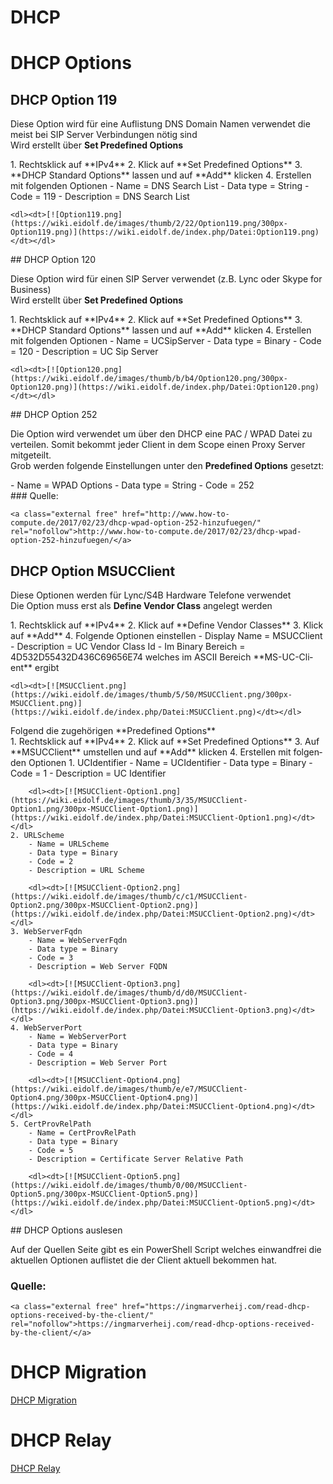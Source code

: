 # DHCP

# <span class="mw-headline" id="bkmrk-dhcp-options-1">DHCP Options</span>

## <span class="mw-headline" id="bkmrk-dhcp-option-119-1">DHCP Option 119</span>

Diese Option wird für eine Auflistung DNS Domain Namen verwendet die meist bei SIP Server Verbindungen nötig sind  
Wird erstellt über **Set Predefined Options**

<div class="vector-body" id="bkmrk-rechtsklick-auf%C2%A0ipv4"><div class="mw-body-content mw-content-ltr" dir="ltr" lang="de"><div class="mw-parser-output">1. Rechtsklick auf **IPv4**
2. Klick auf **Set Predefined Options**
3. **DHCP Standard Options** lassen und auf **Add** klicken
4. Erstellen mit folgenden Optionen 
    - Name = DNS Search List
    - Data type = String
    - Code = 119
    - Description = DNS Search List
    
    <dl><dt>[![Option119.png](https://wiki.eidolf.de/images/thumb/2/22/Option119.png/300px-Option119.png)](https://wiki.eidolf.de/index.php/Datei:Option119.png)</dt></dl>

</div></div></div>## <span class="mw-headline" id="bkmrk-dhcp-option-120-1">DHCP Option 120</span>

Diese Option wird für einen SIP Server verwendet (z.B. Lync oder Skype for Business)  
Wird erstellt über **Set Predefined Options**

<div class="vector-body" id="bkmrk-rechtsklick-auf%C2%A0ipv4-1"><div class="mw-body-content mw-content-ltr" dir="ltr" lang="de"><div class="mw-parser-output">1. Rechtsklick auf **IPv4**
2. Klick auf **Set Predefined Options**
3. **DHCP Standard Options** lassen und auf **Add** klicken
4. Erstellen mit folgenden Optionen 
    - Name = UCSipServer
    - Data type = Binary
    - Code = 120
    - Description = UC Sip Server
    
    <dl><dt>[![Option120.png](https://wiki.eidolf.de/images/thumb/b/b4/Option120.png/300px-Option120.png)](https://wiki.eidolf.de/index.php/Datei:Option120.png)</dt></dl>

</div></div></div>## <span class="mw-headline" id="bkmrk-dhcp-option-252-1">DHCP Option 252</span>

Die Option wird verwendet um über den DHCP eine PAC / WPAD Datei zu verteilen. Somit bekommt jeder Client in dem Scope einen Proxy Server mitgeteilt.  
Grob werden folgende Einstellungen unter den **Predefined Options** gesetzt:

<div class="vector-body" id="bkmrk-name-%3D-wpad-options-"><div class="mw-body-content mw-content-ltr" dir="ltr" lang="de"><div class="mw-parser-output">- Name = WPAD Options
- Data type = String
- Code = 252

</div></div></div>### <span class="mw-headline" id="bkmrk-quelle%3A-1">Quelle:</span>

```
<a class="external free" href="http://www.how-to-compute.de/2017/02/23/dhcp-wpad-option-252-hinzufuegen/" rel="nofollow">http://www.how-to-compute.de/2017/02/23/dhcp-wpad-option-252-hinzufuegen/</a>
```

## <span class="mw-headline" id="bkmrk-dhcp-option-msucclie-1">DHCP Option MSUCClient</span>

Diese Optionen werden für Lync/S4B Hardware Telefone verwendet  
Die Option muss erst als **Define Vendor Class** angelegt werden

<div class="vector-body" id="bkmrk-rechtsklick-auf%C2%A0ipv4-2"><div class="mw-body-content mw-content-ltr" dir="ltr" lang="de"><div class="mw-parser-output">1. Rechtsklick auf **IPv4**
2. Klick auf **Define Vendor Classes**
3. Klick auf **Add**
4. Folgende Optionen einstellen 
    - Display Name = MSUCClient
    - Description = UC Vendor Class Id
    - Im Binary Bereich = 4D532D55432D436C69656E74 welches im ASCII Bereich **MS-UC-Client** ergibt
    
    <dl><dt>[![MSUCClient.png](https://wiki.eidolf.de/images/thumb/5/50/MSUCClient.png/300px-MSUCClient.png)](https://wiki.eidolf.de/index.php/Datei:MSUCClient.png)</dt></dl>

</div></div></div>Folgend die zugehörigen **Predefined Options**

<div class="vector-body" id="bkmrk-rechtsklick-auf%C2%A0ipv4-3"><div class="mw-body-content mw-content-ltr" dir="ltr" lang="de"><div class="mw-parser-output">1. Rechtsklick auf **IPv4**
2. Klick auf **Set Predefined Options**
3. Auf **MSUCClient** umstellen und auf **Add** klicken
4. Erstellen mit folgenden Optionen 
    1. UCIdentifier 
        - Name = UCIdentifier
        - Data type = Binary
        - Code = 1
        - Description = UC Identifier
        
        <dl><dt>[![MSUCClient-Option1.png](https://wiki.eidolf.de/images/thumb/3/35/MSUCClient-Option1.png/300px-MSUCClient-Option1.png)](https://wiki.eidolf.de/index.php/Datei:MSUCClient-Option1.png)</dt></dl>
    2. URLScheme 
        - Name = URLScheme
        - Data type = Binary
        - Code = 2
        - Description = URL Scheme
        
        <dl><dt>[![MSUCClient-Option2.png](https://wiki.eidolf.de/images/thumb/c/c1/MSUCClient-Option2.png/300px-MSUCClient-Option2.png)](https://wiki.eidolf.de/index.php/Datei:MSUCClient-Option2.png)</dt></dl>
    3. WebServerFqdn 
        - Name = WebServerFqdn
        - Data type = Binary
        - Code = 3
        - Description = Web Server FQDN
        
        <dl><dt>[![MSUCClient-Option3.png](https://wiki.eidolf.de/images/thumb/d/d0/MSUCClient-Option3.png/300px-MSUCClient-Option3.png)](https://wiki.eidolf.de/index.php/Datei:MSUCClient-Option3.png)</dt></dl>
    4. WebServerPort 
        - Name = WebServerPort
        - Data type = Binary
        - Code = 4
        - Description = Web Server Port
        
        <dl><dt>[![MSUCClient-Option4.png](https://wiki.eidolf.de/images/thumb/e/e7/MSUCClient-Option4.png/300px-MSUCClient-Option4.png)](https://wiki.eidolf.de/index.php/Datei:MSUCClient-Option4.png)</dt></dl>
    5. CertProvRelPath 
        - Name = CertProvRelPath
        - Data type = Binary
        - Code = 5
        - Description = Certificate Server Relative Path
        
        <dl><dt>[![MSUCClient-Option5.png](https://wiki.eidolf.de/images/thumb/0/00/MSUCClient-Option5.png/300px-MSUCClient-Option5.png)](https://wiki.eidolf.de/index.php/Datei:MSUCClient-Option5.png)</dt></dl>

</div></div></div>## <span class="mw-headline" id="bkmrk-dhcp-options-auslese-1">DHCP Options auslesen</span>

Auf der Quellen Seite gibt es ein PowerShell Script welches einwandfrei die aktuellen Optionen auflistet die der Client aktuell bekommen hat.

### <span class="mw-headline" id="bkmrk-quelle%3A-3">Quelle:</span>

```
<a class="external free" href="https://ingmarverheij.com/read-dhcp-options-received-by-the-client/" rel="nofollow">https://ingmarverheij.com/read-dhcp-options-received-by-the-client/</a>
```

# <span class="mw-headline" id="bkmrk-dhcp-migration-1">DHCP Migration</span>

[DHCP Migration](https://wiki.eidolf.de/index.php/DHCP_Migration "DHCP Migration")

# <span class="mw-headline" id="bkmrk-dhcp-relay-1">DHCP Relay</span>

[DHCP Relay](https://wiki.eidolf.de/index.php/DHCP_Relay "DHCP Relay")